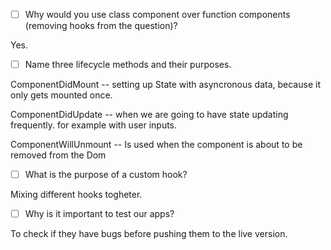 - [ ] Why would you use class component over function components (removing hooks from the question)?

Yes. 

- [ ] Name three lifecycle methods and their purposes.

ComponentDidMount -- setting up State with asyncronous data, because it only gets mounted once.

ComponentDidUpdate -- when we are going to have state updating frequently. for example with user inputs. 

ComponentWillUnmount   -- Is used when the component is about to be removed from the Dom

- [ ] What is the purpose of a custom hook?

Mixing different hooks togheter.

- [ ] Why is it important to test our apps?

To check if they have bugs before pushing them to the live version.

